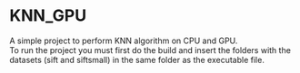 # KNN_GPU
A simple project to perform KNN algorithm on CPU and GPU.<br/>
To run the project you must first do the build and insert the folders with the datasets (sift and siftsmall) in the same folder as the executable file.
